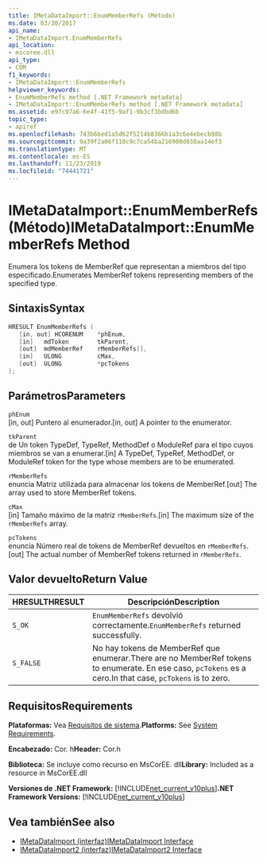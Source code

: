 ```yaml
---
title: IMetaDataImport::EnumMemberRefs (Método)
ms.date: 03/30/2017
api_name:
- IMetaDataImport.EnumMemberRefs
api_location:
- mscoree.dll
api_type:
- COM
f1_keywords:
- IMetaDataImport::EnumMemberRefs
helpviewer_keywords:
- EnumMemberRefs method [.NET Framework metadata]
- IMetaDataImport::EnumMemberRefs method [.NET Framework metadata]
ms.assetid: e97c97a6-6e4f-41f5-9af1-9b3cf3bdbd6b
topic_type:
- apiref
ms.openlocfilehash: 743b6bed1a5d62f5214b8366b1a3c6e4ebecb98b
ms.sourcegitcommit: 9a39f2a06f110c9c7ca54ba216900d038aa14ef3
ms.translationtype: MT
ms.contentlocale: es-ES
ms.lasthandoff: 11/23/2019
ms.locfileid: "74441721"
---
```

# <a name="imetadataimportenummemberrefs-method"></a><span data-ttu-id="8ccab-102">IMetaDataImport::EnumMemberRefs (Método)</span><span class="sxs-lookup"><span data-stu-id="8ccab-102">IMetaDataImport::EnumMemberRefs Method</span></span>
<span data-ttu-id="8ccab-103">Enumera los tokens de MemberRef que representan a miembros del tipo especificado.</span><span class="sxs-lookup"><span data-stu-id="8ccab-103">Enumerates MemberRef tokens representing members of the specified type.</span></span>  
  
## <a name="syntax"></a><span data-ttu-id="8ccab-104">Sintaxis</span><span class="sxs-lookup"><span data-stu-id="8ccab-104">Syntax</span></span>  
  
```cpp  
HRESULT EnumMemberRefs (  
   [in, out] HCORENUM    *phEnum,   
   [in]   mdToken        tkParent,   
   [out]  mdMemberRef    rMemberRefs[],   
   [in]   ULONG          cMax,   
   [out]  ULONG          *pcTokens  
);  
```  
  
## <a name="parameters"></a><span data-ttu-id="8ccab-105">Parámetros</span><span class="sxs-lookup"><span data-stu-id="8ccab-105">Parameters</span></span>  
 `phEnum`  
 <span data-ttu-id="8ccab-106">[in, out] Puntero al enumerador.</span><span class="sxs-lookup"><span data-stu-id="8ccab-106">[in, out] A pointer to the enumerator.</span></span>  
  
 `tkParent`  
 <span data-ttu-id="8ccab-107">de Un token TypeDef, TypeRef, MethodDef o ModuleRef para el tipo cuyos miembros se van a enumerar.</span><span class="sxs-lookup"><span data-stu-id="8ccab-107">[in] A TypeDef, TypeRef, MethodDef, or ModuleRef token for the type whose members are to be enumerated.</span></span>  
  
 `rMemberRefs`  
 <span data-ttu-id="8ccab-108">enuncia Matriz utilizada para almacenar los tokens de MemberRef.</span><span class="sxs-lookup"><span data-stu-id="8ccab-108">[out] The array used to store MemberRef tokens.</span></span>  
  
 `cMax`  
 <span data-ttu-id="8ccab-109">[in] Tamaño máximo de la matriz `rMemberRefs`.</span><span class="sxs-lookup"><span data-stu-id="8ccab-109">[in] The maximum size of the `rMemberRefs` array.</span></span>  
  
 `pcTokens`  
 <span data-ttu-id="8ccab-110">enuncia Número real de tokens de MemberRef devueltos en `rMemberRefs`.</span><span class="sxs-lookup"><span data-stu-id="8ccab-110">[out] The actual number of MemberRef tokens returned in `rMemberRefs`.</span></span>  
  
## <a name="return-value"></a><span data-ttu-id="8ccab-111">Valor devuelto</span><span class="sxs-lookup"><span data-stu-id="8ccab-111">Return Value</span></span>  
  
|<span data-ttu-id="8ccab-112">HRESULT</span><span class="sxs-lookup"><span data-stu-id="8ccab-112">HRESULT</span></span>|<span data-ttu-id="8ccab-113">Descripción</span><span class="sxs-lookup"><span data-stu-id="8ccab-113">Description</span></span>|  
|-------------|-----------------|  
|`S_OK`|<span data-ttu-id="8ccab-114">`EnumMemberRefs` devolvió correctamente.</span><span class="sxs-lookup"><span data-stu-id="8ccab-114">`EnumMemberRefs` returned successfully.</span></span>|  
|`S_FALSE`|<span data-ttu-id="8ccab-115">No hay tokens de MemberRef que enumerar.</span><span class="sxs-lookup"><span data-stu-id="8ccab-115">There are no MemberRef tokens to enumerate.</span></span> <span data-ttu-id="8ccab-116">En ese caso, `pcTokens` es a cero.</span><span class="sxs-lookup"><span data-stu-id="8ccab-116">In that case, `pcTokens` is to zero.</span></span>|  
  
## <a name="requirements"></a><span data-ttu-id="8ccab-117">Requisitos</span><span class="sxs-lookup"><span data-stu-id="8ccab-117">Requirements</span></span>  
 <span data-ttu-id="8ccab-118">**Plataformas:** Vea [Requisitos de sistema](../../../../docs/framework/get-started/system-requirements.md).</span><span class="sxs-lookup"><span data-stu-id="8ccab-118">**Platforms:** See [System Requirements](../../../../docs/framework/get-started/system-requirements.md).</span></span>  
  
 <span data-ttu-id="8ccab-119">**Encabezado:** Cor. h</span><span class="sxs-lookup"><span data-stu-id="8ccab-119">**Header:** Cor.h</span></span>  
  
 <span data-ttu-id="8ccab-120">**Biblioteca:** Se incluye como recurso en MsCorEE. dll</span><span class="sxs-lookup"><span data-stu-id="8ccab-120">**Library:** Included as a resource in MsCorEE.dll</span></span>  
  
 <span data-ttu-id="8ccab-121">**Versiones de .NET Framework:** [!INCLUDE[net_current_v10plus](../../../../includes/net-current-v10plus-md.md)]</span><span class="sxs-lookup"><span data-stu-id="8ccab-121">**.NET Framework Versions:** [!INCLUDE[net_current_v10plus](../../../../includes/net-current-v10plus-md.md)]</span></span>  
  
## <a name="see-also"></a><span data-ttu-id="8ccab-122">Vea también</span><span class="sxs-lookup"><span data-stu-id="8ccab-122">See also</span></span>

- [<span data-ttu-id="8ccab-123">IMetaDataImport (interfaz)</span><span class="sxs-lookup"><span data-stu-id="8ccab-123">IMetaDataImport Interface</span></span>](../../../../docs/framework/unmanaged-api/metadata/imetadataimport-interface.md)
- [<span data-ttu-id="8ccab-124">IMetaDataImport2 (interfaz)</span><span class="sxs-lookup"><span data-stu-id="8ccab-124">IMetaDataImport2 Interface</span></span>](../../../../docs/framework/unmanaged-api/metadata/imetadataimport2-interface.md)
